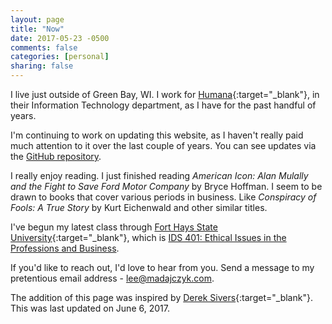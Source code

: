 ```yaml
---
layout: page
title: "Now"
date: 2017-05-23 -0500
comments: false
categories: [personal]
sharing: false
---
```


I live just outside of Green Bay, WI.  I work for [Humana][1]{:target="_blank"}, in their Information Technology department, as I have for the past handful of years.

I'm continuing to work on updating this website, as I haven't really paid much attention to it over the last couple of years.  You can see updates via the [GitHub repository][4].

I really enjoy reading.  I just finished reading *American Icon: Alan Mulally and the Fight to Save Ford Motor Company* by Bryce Hoffman.
I seem to be drawn to books that cover various periods in business.  Like *Conspiracy of Fools: A True Story* by Kurt Eichenwald and other similar titles.

I've begun my latest class through [Fort Hays State University][2]{:target="_blank"}, which is [IDS 401: Ethical Issues in the Professions and Business][5].

If you'd like to reach out, I'd love to hear from you.  Send a message to my pretentious email address - <lee@madajczyk.com>.

The addition of this page was inspired by [Derek Sivers][3]{:target="_blank"}.  This was last updated on June 6, 2017.

[1]: https://www.humana.com/
[2]: https://www.fhsu.edu/
[3]: http://sivers.org/now
[4]: https://github.com/madajczyk/madajczyk.com
[5]: https://www.fhsu.edu/philosophy/course-descriptions/
